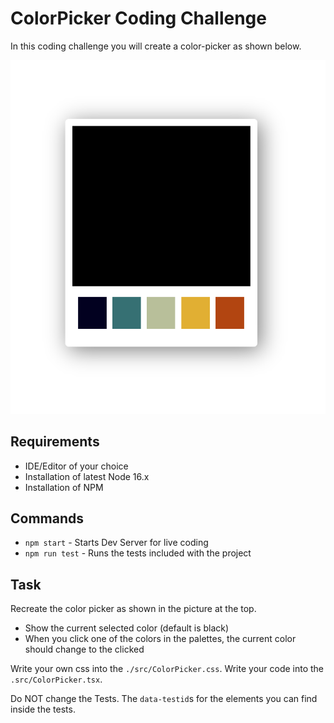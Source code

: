 ColorPicker Coding Challenge
===

In this coding challenge you will create a color-picker as shown below.

![colorpicker](./colorpicker-sample.png)

## Requirements

- IDE/Editor of your choice
- Installation of latest Node 16.x
- Installation of NPM

## Commands

- `npm start` - Starts Dev Server for live coding
- `npm run test` - Runs the tests included with the project

## Task

Recreate the color picker as shown in the picture at the top.
 - Show the current selected color (default is black)
 - When you click one of the colors in the palettes, the current color should change to the clicked 
 
Write your own css into the `./src/ColorPicker.css`.
Write your code into the `.src/ColorPicker.tsx`.

Do NOT change the Tests. The `data-testid`s for the elements you can find inside the tests.
